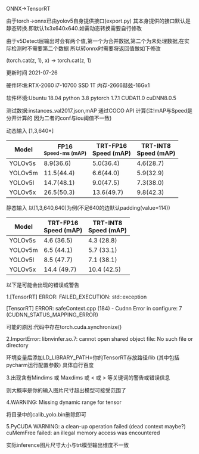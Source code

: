 ONNX->TensorRT

由于torch->onnx已由yolov5自身提供接口(export.py)
其本身提供的接口默认是静态转换.即默认1x3x640x640.如需动态转换需要自行修改

由于v5Detect层输出时会有两个值,第一个为合并数据,第二个为未处理数据,在实际检测时不需要第二个数据 所以转onnx时需要将返回值做如下修改

(torch.cat(z, 1), x) -> torch.cat(z, 1)

更新时间 2021-07-26

硬件环境:RTX-2060 i7-10700 SSD 1T 内存-2666赫兹-16Gx1

软件环境:Ubuntu 18.04 python 3.8 pytorch 1.7.1 CUDA11.0 cuDNN8.0.5

测试数据:instances_val2017.json,mAP 通过COCO API 计算(注!mAP与Speed是分开计算的 因为二者的conf与iou阈值不一致)

动态输入 [1,3,640*]

|Model |FP16<br><sup>Speed-ms (mAP) |TRT-FP16<br>Speed (mAP) |TRT-INT8<br>Speed (mAP)|
|---          |---   |---           |---                        |
|YOLOv5s      |8.9(36.6)   |5.0(36.4)     |4.6(28.7)                  |
|YOLOv5m      |11.5(44.4)  |6.6(44.0)     |5.9(32.9)                  |  
|YOLOv5l      |14.7(48.1)  |9.0(47.5)     |7.3(38.0)                  |
|YOLOv5x      |26.5(50.3)  |13.6(49.7)    |9.8(42.3)                  |

静态输入 以[1,3,640,640]为例(不足640的边默认padding(value=114))

|Model |TRT-FP16<br>Speed (mAP)|TRT-INT8<br>Speed (mAP)|
|---          |---      |---                     |
|YOLOv5s      |4.6 (36.5)     |4.3 (28.8)        |
|YOLOv5m      |6.5 (44.1)     |5.7 (33.1)        |
|YOLOv5l      |8.5 (47.7)     |7.1 (38.1)        |
|YOLOv5x      |14.4 (49.7)    |10.4 (42.5)        |

以下是可能会出现的错误或警告


1.[TensorRT] ERROR: FAILED_EXECUTION: std::exception

 [TensorRT] ERROR: safeContext.cpp (184) - Cudnn Error in configure: 7 (CUDNN_STATUS_MAPPING_ERROR)

可能的原因:代码中存在torch.cuda.synchronize()

2.ImportError: libnvinfer.so.7: cannot open shared object file: No such file or directory

环境变量后添加LD_LIBRARY_PATH=你的TensorRT存放路径/lib (其中包括pycharm运行配置参数) 具体自行百度

3.出现含有Mindims 或 Maxdims  或 < 或 > 等关键词的警告或错误信息

则大概率是你的输入图片尺寸超出模型可接受范围了

4.WARNING: Missing dynamic range for tensor

将目录中的calib_yolo.bin删除即可

5.PyCUDA WARNING: a clean-up operation failed (dead context maybe?)
   cuMemFree failed: an illegal memory access was encountered

实际inference图片尺寸大小与trt模型输出维度不一致